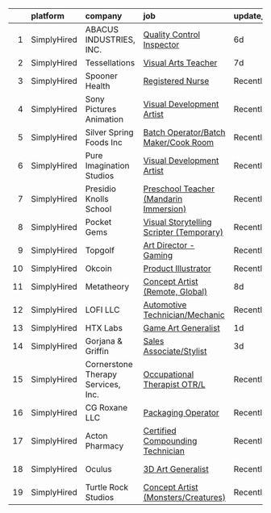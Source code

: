 

|    | platform    | company                            | job                                                                                                                                             | update_time   | location                     |
|---:|:------------|:-----------------------------------|:------------------------------------------------------------------------------------------------------------------------------------------------|:--------------|:-----------------------------|
|  1 | SimplyHired | ABACUS INDUSTRIES, INC.            | [Quality Control Inspector](https://www.simplyhired.com/job/X-hBO8-EOQV1Sc8FdNXeLMJwSbZoZFu2kJQyT5oG7dfiQFk5jGkL5Q?q=visual+art)                | 6d            | Naples, FL                   |
|  2 | SimplyHired | Tessellations                      | [Visual Arts Teacher](https://www.simplyhired.com/job/iPjIotm1uH-Te_Yhz873h97vhvfphNEDW0NI5OAo12Vaqx4talIFYQ?q=visual+art)                      | 7d            | Cupertino, CA                |
|  3 | SimplyHired | Spooner Health                     | [Registered Nurse](https://www.simplyhired.com/job/GEAnyFmllxn_x1ZYxopUlMOL4n2VRPOxeFrFycBLAjss35dnkaiIFQ?q=visual+art)                         | Recently      | Spooner, WI                  |
|  4 | SimplyHired | Sony Pictures Animation            | [Visual Development Artist](https://www.simplyhired.com/job/69Xcu-jnN61Z8GItK-bx0bPKZnjn_Hq3pMWWYD3lVZMSJKOUrvqEqw?q=visual+art)                | Recently      | Culver City, CA              |
|  5 | SimplyHired | Silver Spring Foods Inc            | [Batch Operator/Batch Maker/Cook Room](https://www.simplyhired.com/job/00fNTAH_tZnWTXTCX57DOJ0kiRU50gzMIyt6qoakksVdbSHVRZPYYw?q=visual+art)     | Recently      | Eau Claire, WI               |
|  6 | SimplyHired | Pure Imagination Studios           | [Visual Development Artist](https://www.simplyhired.com/job/u3Ce0qDkoB4jPujFyWA_pOjySvkBJ7SmBclJFkATwkjx3a0XU_1R2g?q=visual+art)                | Recently      | Rochester, NY +1 location    |
|  7 | SimplyHired | Presidio Knolls School             | [Preschool Teacher (Mandarin Immersion)](https://www.simplyhired.com/job/TjDR0_5unIGKiJo-VCj6ZfKTn2Zk-R2QpynsSU9VPawpL7Qd-MN3Cw?q=visual+art)   | Recently      | San Francisco, CA            |
|  8 | SimplyHired | Pocket Gems                        | [Visual Storytelling Scripter (Temporary)](https://www.simplyhired.com/job/p7gwZqd1BU4CRjYYycnTzOfA8HwA-P2bss7wbYvnm95L5lAr0FNhrQ?q=visual+art) | Recently      | San Francisco, CA            |
|  9 | SimplyHired | Topgolf                            | [Art Director - Gaming](https://www.simplyhired.com/job/ZI5ECFSSP3wP0krE-I58p9OxOjkinChp5lIBj8hyo0QLnDs2WiH4cA?q=visual+art)                    | Recently      | San Francisco, CA            |
| 10 | SimplyHired | Okcoin                             | [Product Illustrator](https://www.simplyhired.com/job/mL-Z4mwQLxeXhimvBJcZr-j2vSiQYzFN2pDoIcSdX75dHzYka28MQw?q=visual+art)                      | Recently      | San Jose, CA                 |
| 11 | SimplyHired | Metatheory                         | [Concept Artist (Remote, Global)](https://www.simplyhired.com/job/YqVGbKJML2Vr0jp0McaYc_-AZhR2LPvgB2CVwebf2Qd0A3Y0DZumbw?q=visual+art)          | 8d            | Remote                       |
| 12 | SimplyHired | LOFI LLC                           | [Automotive Technician/Mechanic](https://www.simplyhired.com/job/6KPmJ0c4_B2H9NItdn2r2YutT9NbhND0cuHRI6c9HuIgBNpfeS8Jnw?q=visual+art)           | Recently      | Corpus Christi, TX           |
| 13 | SimplyHired | HTX Labs                           | [Game Art Generalist](https://www.simplyhired.com/job/3gjGR6pafVAziJp2XSnhqXSbtgZQJwP7KoEKnSCOLjnVYX9HVHdpOA?q=visual+art)                      | 1d            | Remote                       |
| 14 | SimplyHired | Gorjana & Griffin                  | [Sales Associate/Stylist](https://www.simplyhired.com/job/vbmMTuGXUTNf4wOyKrjKsZ37HIKZ3Bu6eSXnMvUrhGWPjNxNowY8Lg?q=visual+art)                  | 3d            | Santa Clara, CA +5 locations |
| 15 | SimplyHired | Cornerstone Therapy Services, Inc. | [Occupational Therapist OTR/L](https://www.simplyhired.com/job/D68mZVinWMwo5vSw4nCwNC7aMf2_lBiHmhSo0_Ts4VEWU_2bbi7nkA?q=visual+art)             | Recently      | Melbourne, FL                |
| 16 | SimplyHired | CG Roxane LLC                      | [Packaging Operator](https://www.simplyhired.com/job/qYC_H8ucjUBDx2U5XqEy9uFVGB6XQvQ4uweb72XrMbOR5D8gzzB7Kw?q=visual+art)                       | Recently      | Moultonborough, NH           |
| 17 | SimplyHired | Acton Pharmacy                     | [Certified Compounding Technician](https://www.simplyhired.com/job/j2M4Gi3rCs3MRSsSOeX2eIq8wASD2ELmjqTy8J3bKYMuWczYdlxWiQ?q=visual+art)         | Recently      | Acton, MA                    |
| 18 | SimplyHired | Oculus                             | [3D Art Generalist](https://www.simplyhired.com/job/je0u3b9g8nV9DnO3K-aE3a3L3MWK_JcqtTRaFwxslc5IFNxzn_ndrA?q=visual+art)                        | Recently      | Remote +2 locations          |
| 19 | SimplyHired | Turtle Rock Studios                | [Concept Artist (Monsters/Creatures)](https://www.simplyhired.com/job/yssDwP002uDNJJvyqAMcrDS87bLCU8VblVvHpjGALQxGhSpsCnfjMw?q=visual+art)      | Recently      | Lake Forest, CA              |